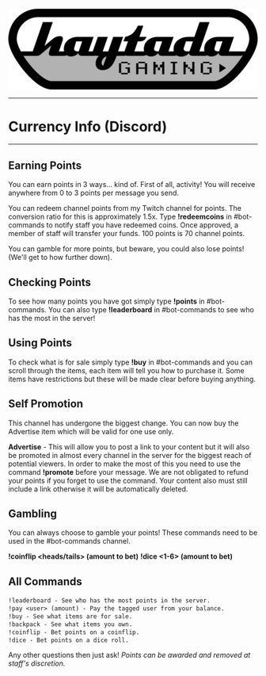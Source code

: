 ![Haytada Gaming](HaytadaGaming.png)  

----
# Currency Info (Discord)
----
  
## Earning Points
You can earn points in 3 ways... kind of. First of all, activity! You will receive anywhere from 0 to 3 points per message you send.

You can redeem channel points from my Twitch channel for points. The conversion ratio for this is approximately 1.5x. Type **!redeemcoins** in #bot-commands to notify staff you have redeemed coins. Once approved, a member of staff will transfer your funds. 100 points is 70 channel points.

You can gamble for more points, but beware, you could also lose points! (We'll get to how further down).  

## Checking Points
To see how many points you have got simply type **!points** in #bot-commands. You can also type **!leaderboard** in #bot-commands to see who has the most in the server!  

## Using Points
To check what is for sale simply type **!buy** in #bot-commands and you can scroll through the items, each item will tell you how to purchase it. Some items have restrictions but these will be made clear before buying anything.

## Self Promotion
This channel has undergone the biggest change. You can now buy the Advertise item which will be valid for one use only.

**Advertise** - This will allow you to post a link to your content but it will also be promoted in almost every channel in the server for the biggest reach of potential viewers. In order to make the most of this you need to use the command **!promote** before your message. We are not obligated to refund your points if you forget to use the command. Your content also must still include a link otherwise it will be automatically deleted.

## Gambling
You can always choose to gamble your points! These commands need to be used in the #bot-commands channel.

**!coinflip <heads/tails> (amount to bet)**
**!dice <1-6> (amount to bet)**

## All Commands
```!points - See how many points you have.
!leaderboard - See who has the most points in the server.
!pay <user> (amount) - Pay the tagged user from your balance.
!buy - See what items are for sale.
!backpack - See what items you own.
!coinflip - Bet points on a coinflip.
!dice - Bet points on a dice roll.
```  

Any other questions then just ask! *Points can be awarded and removed at staff's discretion.*
